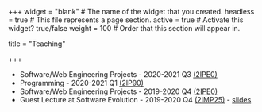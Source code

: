 +++
widget = "blank"  # The name of the widget that you created.
headless = true  # This file represents a page section.
active = true  # Activate this widget? true/false
weight = 100  # Order that this section will appear in.

title = "Teaching"

+++

- Software/Web Engineering Projects - 2020-2021 Q3 [(2IPE0)](http://wwwis.win.tue.nl/2R690/2020-2021_Q3/index.html)
- Programming - 2020-2021 Q1 [(2IP90)](https://osiris.tue.nl/osiris_student_tueprd/OnderwijsCatalogusSelect.do?selectie=cursus&collegejaar=2020&cursus=2IP90)
- Software/Web Engineering Projects - 2019-2020 Q4 [(2IPE0)](http://wwwis.win.tue.nl/2R690/2019-2020_Q4/index.html)
- Guest Lecture at Software Evolution - 2019-2020 Q4 [(2IMP25)](https://osiris.tue.nl/osiris_student_tueprd/OnderwijsCatalogusSelect.do?selectie=cursus&collegejaar=2019&cursus=2IMP25) - [slides](files/software-evolution.pdf)
